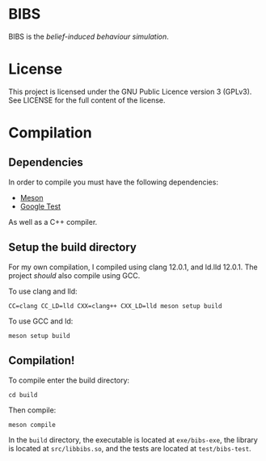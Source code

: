 # BIBS

BIBS is the *belief-induced behaviour simulation*.

# License

This project is licensed under the GNU Public Licence version 3 (GPLv3).
See LICENSE for the full content of the license.

# Compilation

## Dependencies
In order to compile you must have the following dependencies:

- [Meson](https://mesonbuild.com/)
- [Google Test](https://github.com/google/googletest)

As well as a C++ compiler.

## Setup the build directory

For my own compilation, I compiled using clang 12.0.1, and ld.lld 12.0.1.
The project *should* also compile using GCC.

To use clang and lld:

```
CC=clang CC_LD=lld CXX=clang++ CXX_LD=lld meson setup build
```

To use GCC and ld:

```
meson setup build
```

## Compilation!

To compile enter the build directory:

```
cd build
```

Then compile:

```
meson compile
```

In the `build` directory, the executable is located at `exe/bibs-exe`, the library is located at `src/libbibs.so`, and the tests are located at `test/bibs-test`.

